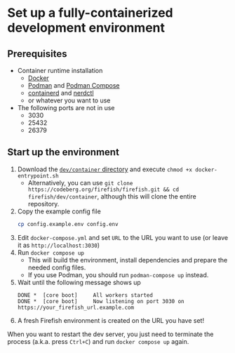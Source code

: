 # Set up a fully-containerized development environment

## Prerequisites

- Container runtime installation
  - [Docker](https://docs.docker.com/get-docker/)
  - [Podman](https://podman.io/docs/installation) and [Podman Compose](https://github.com/containers/podman-compose)
  - [containerd](https://github.com/containerd/containerd) and [nerdctl](https://github.com/containerd/nerdctl)
  - or whatever you want to use
- The following ports are not in use
    - 3030
    - 25432
    - 26379

## Start up the environment

1. Download the [`dev/container` directory](./dev/container) and execute `chmod +x docker-entrypoint.sh`
    - Alternatively, you can use `git clone https://codeberg.org/firefish/firefish.git && cd firefish/dev/container`, although this will clone the entire repository.
1. Copy the example config file
    ```sh
    cp config.example.env config.env
    ```
1. Edit `docker-compose.yml` and set `URL` to the URL you want to use (or leave it as `http://localhost:3030`)
1. Run `docker compose up`
    - This will build the environment, install dependencies and prepare the needed config files.
    - If you use Podman, you should run `podman-compose up` instead.
1. Wait until the following message shows up
    ```log
    DONE *  [core boot]     All workers started
    DONE *  [core boot]     Now listening on port 3030 on https://your_firefish_url.example.com
    ```
1. A fresh Firefish environment is created on the URL you have set!

When you want to restart the dev server, you just need to terminate the process (a.k.a. press `Ctrl+C`) and run `docker compose up` again.
